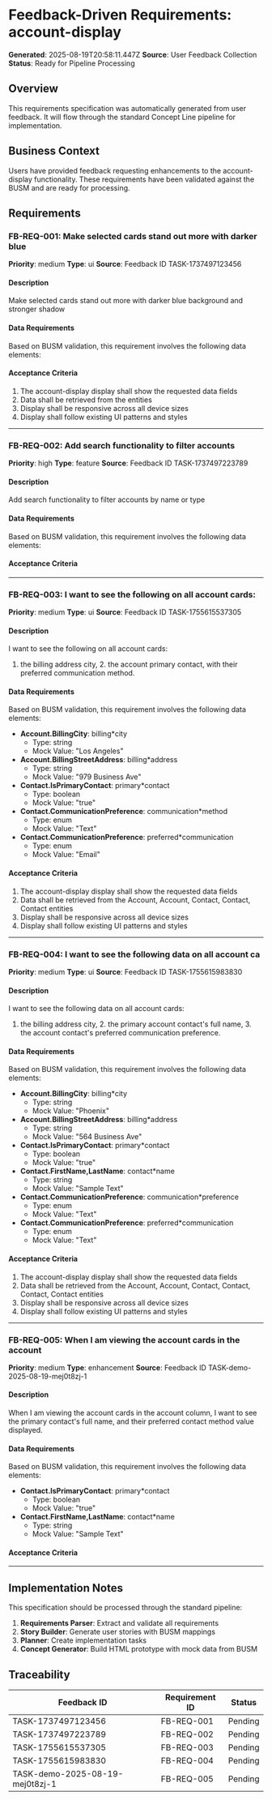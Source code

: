 # Feedback-Driven Requirements: account-display
**Generated**: 2025-08-19T20:58:11.447Z
**Source**: User Feedback Collection
**Status**: Ready for Pipeline Processing

## Overview
This requirements specification was automatically generated from user feedback.
It will flow through the standard Concept Line pipeline for implementation.

## Business Context
Users have provided feedback requesting enhancements to the account-display functionality.
These requirements have been validated against the BUSM and are ready for processing.

## Requirements

### FB-REQ-001: Make selected cards stand out more with darker blue

**Priority**: medium
**Type**: ui
**Source**: Feedback ID TASK-1737497123456

#### Description
Make selected cards stand out more with darker blue background and stronger shadow

#### Data Requirements
Based on BUSM validation, this requirement involves the following data elements:


#### Acceptance Criteria
1. The account-display display shall show the requested data fields
2. Data shall be retrieved from the  entities
3. Display shall be responsive across all device sizes
4. Display shall follow existing UI patterns and styles

---

### FB-REQ-002: Add search functionality to filter accounts

**Priority**: high
**Type**: feature
**Source**: Feedback ID TASK-1737497223789

#### Description
Add search functionality to filter accounts by name or type

#### Data Requirements
Based on BUSM validation, this requirement involves the following data elements:


#### Acceptance Criteria

---

### FB-REQ-003: I want to see the following on all account cards: 

**Priority**: medium
**Type**: ui
**Source**: Feedback ID TASK-1755615537305

#### Description
I want to see the following on all account cards: 
1. the billing address city, 2. the account primary contact, with their preferred communication method.

#### Data Requirements
Based on BUSM validation, this requirement involves the following data elements:

- **Account.BillingCity**: billing*city
  - Type: string
  - Mock Value: "Los Angeles"
- **Account.BillingStreetAddress**: billing*address
  - Type: string
  - Mock Value: "979 Business Ave"
- **Contact.IsPrimaryContact**: primary*contact
  - Type: boolean
  - Mock Value: "true"
- **Contact.CommunicationPreference**: communication*method
  - Type: enum
  - Mock Value: "Text"
- **Contact.CommunicationPreference**: preferred*communication
  - Type: enum
  - Mock Value: "Email"

#### Acceptance Criteria
1. The account-display display shall show the requested data fields
2. Data shall be retrieved from the Account, Account, Contact, Contact, Contact entities
3. Display shall be responsive across all device sizes
4. Display shall follow existing UI patterns and styles

---

### FB-REQ-004: I want to see the following data on all account ca

**Priority**: medium
**Type**: ui
**Source**: Feedback ID TASK-1755615983830

#### Description
I want to see the following data on all account cards:
1. the billing address city, 2. the primary account contact's full name, 3. the account contact's preferred communication preference. 

#### Data Requirements
Based on BUSM validation, this requirement involves the following data elements:

- **Account.BillingCity**: billing*city
  - Type: string
  - Mock Value: "Phoenix"
- **Account.BillingStreetAddress**: billing*address
  - Type: string
  - Mock Value: "564 Business Ave"
- **Contact.IsPrimaryContact**: primary*contact
  - Type: boolean
  - Mock Value: "true"
- **Contact.FirstName,LastName**: contact*name
  - Type: string
  - Mock Value: "Sample Text"
- **Contact.CommunicationPreference**: communication*preference
  - Type: enum
  - Mock Value: "Text"
- **Contact.CommunicationPreference**: preferred*communication
  - Type: enum
  - Mock Value: "Text"

#### Acceptance Criteria
1. The account-display display shall show the requested data fields
2. Data shall be retrieved from the Account, Account, Contact, Contact, Contact, Contact entities
3. Display shall be responsive across all device sizes
4. Display shall follow existing UI patterns and styles

---

### FB-REQ-005: When I am viewing the account cards in the account

**Priority**: medium
**Type**: enhancement
**Source**: Feedback ID TASK-demo-2025-08-19-mej0t8zj-1

#### Description
When I am viewing the account cards in the account column, I want to see the primary contact's full name, and their preferred contact method value displayed.

#### Data Requirements
Based on BUSM validation, this requirement involves the following data elements:

- **Contact.IsPrimaryContact**: primary*contact
  - Type: boolean
  - Mock Value: "true"
- **Contact.FirstName,LastName**: contact*name
  - Type: string
  - Mock Value: "Sample Text"

#### Acceptance Criteria

---

## Implementation Notes

This specification should be processed through the standard pipeline:

1. **Requirements Parser**: Extract and validate all requirements
2. **Story Builder**: Generate user stories with BUSM mappings
3. **Planner**: Create implementation tasks
4. **Concept Generator**: Build HTML prototype with mock data from BUSM

## Traceability

| Feedback ID | Requirement ID | Status |
|------------|---------------|--------|
| TASK-1737497123456 | FB-REQ-001 | Pending |
| TASK-1737497223789 | FB-REQ-002 | Pending |
| TASK-1755615537305 | FB-REQ-003 | Pending |
| TASK-1755615983830 | FB-REQ-004 | Pending |
| TASK-demo-2025-08-19-mej0t8zj-1 | FB-REQ-005 | Pending |
